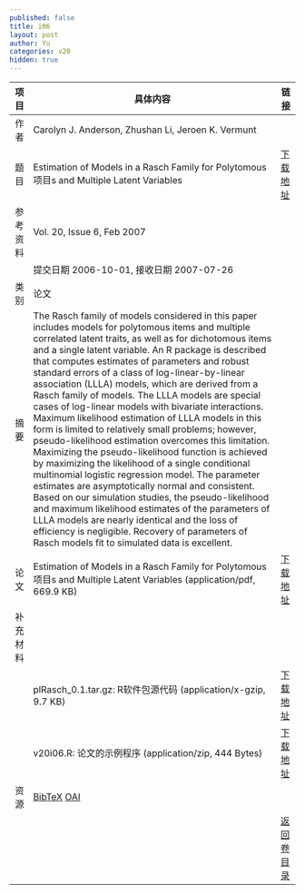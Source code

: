 ```yaml
---
published: false
title: i06
layout: post
author: Yu
categories: v20
hidden: true
---
```


| 项目 | 具体内容 | 链接 |
|---:|---|---|
| 作者 | Carolyn  J.  Anderson, Zhushan Li, Jeroen  K.  Vermunt| |
| 题目 |Estimation of Models in a Rasch Family for Polytomous 项目s and Multiple Latent Variables | [下载地址](http://www.jstatsoft.org/v20/i06/paper) |
| 参考资料 |Vol. 20, Issue 6, Feb 2007 | |
| | 提交日期 2006-10-01, 接收日期 2007-07-26| | 
| 类别 | 论文| |
| 摘要 | The Rasch family of models considered in this paper includes models for polytomous items and multiple correlated latent traits, as well as for dichotomous items and a single latent variable. An R package is described that computes estimates of parameters and robust standard errors of a class of log-linear-by-linear association (LLLA) models, which are derived from a Rasch family of models. The LLLA models are special cases of log-linear models with bivariate interactions. Maximum likelihood estimation of LLLA models in this form is limited to relatively small problems; however, pseudo-likelihood estimation overcomes this limitation. Maximizing the pseudo-likelihood function is achieved by maximizing the likelihood of a single conditional multinomial logistic regression model.  The parameter estimates are asymptotically normal and consistent. Based on our simulation studies, the pseudo-likelihood and maximum likelihood estimates of the parameters of LLLA models are nearly identical and the loss of efficiency is negligible. Recovery of parameters of Rasch models fit to simulated data is excellent.| |
| 论文 | Estimation of Models in a Rasch Family for Polytomous 项目s and Multiple Latent Variables  (application/pdf, 669.9 KB)| [下载地址](http://www.jstatsoft.org/v20/i06/paper) |
| 补充材料 | | |
| |plRasch_0.1.tar.gz: R软件包源代码  (application/x-gzip, 9.7 KB)|  [下载地址](http://www.jstatsoft.org/v20/i06/supp/1) |
| |v20i06.R: 论文的示例程序  (application/zip, 444 Bytes)|  [下载地址](http://www.jstatsoft.org/v20/i06/supp/2) |
| 资源 | [BibTeX](http://www.jstatsoft.org/v20/i06/bibtex) [OAI](http://www.jstatsoft.org/oai?verb=GetRecord&identifier=oai.jstatsoft/v20/i06&prefix=oai_dc)| |
| |  | [返回卷目录]({{site.baseurl}}/volume/v20.html) |